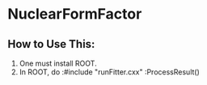 # NuclearFormFactor

## How to Use This:
1. One must install ROOT.
2. In ROOT, do 
:#include "runFitter.cxx"
:ProcessResult() 
